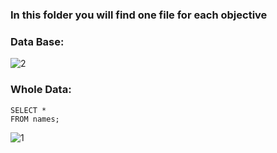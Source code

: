 ### In this folder you will find one file for each objective


### Data Base:

![2](https://github.com/mfernandezcean/BabyNames/assets/105746149/23c9aa73-b36a-4e31-b306-2fbec41a1cc6)


### Whole Data:
```
SELECT * 
FROM names;
```
![1](https://github.com/mfernandezcean/BabyNames/assets/105746149/17fa96b4-b247-47ef-b578-247f402eabc4)
